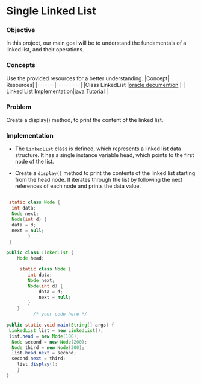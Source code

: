 # Single Linked List

### Objective
In this project, our main goal will be to understand the fundamentals of a linked list, and their operations.
### Concepts
Use the provided resources for a better understanding.
|Concept|	Resources|
|-------|----------|
|Class LinkedList |[oracle decumention](https://docs.oracle.com/javase/8/docs/api/java/util/LinkedList.html) |
| Linked List Implementation|[java Tutorial](https://www.youtube.com/watch?v=SMIq13-FZSE) |

### Problem

Create a display() method, to print the content of the linked list.

### Implementation

* The `LinkedList` class is defined, which represents a linked list data structure. It has a single instance variable head, which points to the first node of the 
   list.
  
* Create a `display()` method to print the contents of the linked list starting from the head node. It iterates through the list by following the next 
  references of each node and prints the data value.
  

```java

 static class Node {
  int data;
  Node next;
  Node(int d) {
  data = d;
  next = null;
        }
 }

public class LinkedList {
    Node head;

     static class Node {
        int data;
        Node next;
        Node(int d) {
            data = d;
            next = null;
        }
    }
          /* your code here */

public static void main(String[] args) {
 LinkedList list = new LinkedList();
 list.head = new Node(100);
  Node second = new Node(200);
  Node third = new Node(300);
  list.head.next = second;
  second.next = third; 
    list.display();
    }
}
```

